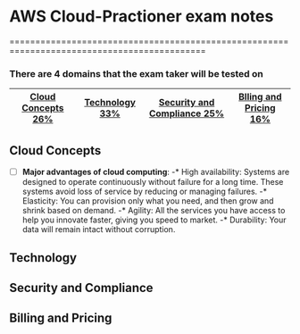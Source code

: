 # AWS Cloud-Practioner exam notes
============================================================================================

### There are 4 domains that the exam taker will be tested on

| [Cloud Concepts 26%](#Cloud-Concepts) | [Technology 33%](#Technology) | [Security and Compliance 25%](#Security-and-Compliance) | [Blling and Pricing 16%](#Billing-and-Pricing)|
|---------------------------------------------|------------------------------------------|-------------------------------------------------------------|-----------------------------------------------------------------|

## Cloud Concepts
- [ ] **Major advantages of cloud computing**:
  -* High availability: Systems are designed to operate continuously without failure for a long time. These systems avoid loss of service by reducing or managing failures.
  -* Elasticity: You can provision only what you need, and then grow and shrink based on demand.
  -* Agility: All the services you have access to help you innovate faster, giving you speed to market. 
  -* Durability: Your data will remain intact without corruption.

## Technology

## Security and Compliance

## Billing and Pricing
